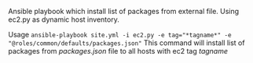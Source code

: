 Ansible playbook which install list of packages from external file. Using ec2.py as dynamic host inventory.
  
  Usage `ansible-playbook site.yml -i ec2.py -e tag="*tagname*" -e "@roles/common/defaults/packages.json"`
  This command will install list of packages from *packages.json* file to all hosts with ec2 tag *tagname*
